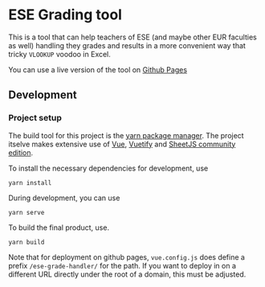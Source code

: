 # ESE Grading tool

This is a tool that can help teachers of ESE (and maybe other EUR faculties as well) handling
they grades and results in a more convenient way that tricky `VLOOKUP` voodoo in Excel.

You can use a live version of the tool on [Github Pages](https://pcbouman-eur.github.io/ese-exam-viewer/)

## Development

### Project setup

The build tool for this project is the [yarn package manager](https://yarnpkg.com/). The project itselve makes extensive use of [Vue](https://vuejs.org/), [Vuetify](https://vuetifyjs.com/) and  [SheetJS community edition](https://github.com/SheetJS/sheetjs).

To install the necessary dependencies for development, use
```
yarn install
```

During development, you can use 

```
yarn serve
```

To build the final product, use.

```
yarn build
```

Note that for deployment on github pages, `vue.config.js` does define a prefix `/ese-grade-handler/` for the path. If you want to deploy in on a different URL directly under the root of a domain, this must be adjusted.
